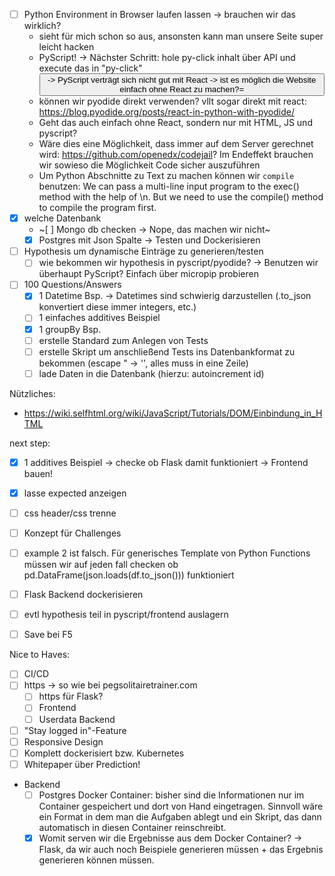 - [ ] Python Environment in Browser laufen lassen -> brauchen wir das wirklich?
  - sieht für mich schon so aus, ansonsten kann man unsere Seite super leicht hacken 
  - PyScript! -> 
      Nächster Schritt: hole py-click inhalt über API und execute das in "py-click"
      <button id="new-task-btn" class="py-button" type="submit" py-click="test_transform(df_test.copy(deep=True))">
    -> PyScript verträgt sich nicht gut mit React -> ist es möglich die Website einfach ohne React zu machen?=
  - können wir pyodide direkt verwenden? vllt sogar direkt mit react: https://blog.pyodide.org/posts/react-in-python-with-pyodide/
  - Geht das auch einfach ohne React, sondern nur mit HTML, JS und pyscript?
  - Wäre dies eine Möglichkeit, dass immer auf dem Server gerechnet wird: https://github.com/openedx/codejail?
    Im Endeffekt brauchen wir sowieso die Möglichkeit Code sicher auszuführen
  - Um Python Abschnitte zu Text zu machen können wir `compile` benutzen:
    We can pass a multi-line input program to the exec() method with the help of \n. But we need to use the compile() method to compile the program first. 
- [x] welche Datenbank
  - ~[ ] Mongo db checken -> Nope, das machen wir nicht~
  - [x] Postgres mit Json Spalte -> Testen und Dockerisieren
- [ ] Hypothesis um dynamische Einträge zu generieren/testen
  - [ ] wie bekommen wir hypothesis in pyscript/pyodide? -> Benutzen wir überhaupt PyScript? Einfach über micropip probieren
- [ ] 100 Questions/Answers
  - [x] 1 Datetime Bsp. -> Datetimes sind schwierig darzustellen (.to_json konvertiert diese immer integers, etc.)
  - [ ] 1 einfaches additives Beispiel
  - [x] 1 groupBy Bsp.
  - [ ] erstelle Standard zum Anlegen von Tests
  - [ ] erstelle Skript um anschließend Tests ins Datenbankformat zu bekommen (escape " -> '', alles muss in eine Zeile)
  - [ ] lade Daten in die Datenbank (hierzu: autoincrement id)
  
Nützliches:
 - https://wiki.selfhtml.org/wiki/JavaScript/Tutorials/DOM/Einbindung_in_HTML
  
next step:
 - [x] 1 additives Beispiel -> checke ob Flask damit funktioniert -> Frontend bauen!
 - [x] lasse expected anzeigen
 - [ ] css header/css trenne 
 - [ ] Konzept für Challenges
 - [ ] example 2 ist falsch. Für generisches Template von Python Functions müssen wir auf jeden fall checken ob pd.DataFrame(json.loads(df.to_json())) funktioniert
 - [ ] Flask Backend dockerisieren
 - [ ] evtl hypothesis teil in pyscript/frontend auslagern
 - [ ] Save bei F5


Nice to Haves:
- [ ] CI/CD
- [ ] https -> so wie bei pegsolitairetrainer.com
  - [ ] https für Flask?
  - [ ] Frontend
  - [ ] Userdata Backend
- [ ] "Stay logged in"-Feature
- [ ] Responsive Design
- [ ] Komplett dockerisiert bzw. Kubernetes
- [ ] Whitepaper über Prediction!

- Backend
  - [ ] Postgres Docker Container: bisher sind die Informationen nur im Container gespeichert und dort von Hand eingetragen. Sinnvoll wäre ein Format in dem man die Aufgaben ablegt und ein Skript, das dann automatisch in diesen
  Container reinschreibt.
  - [x] Womit serven wir die Ergebnisse aus dem Docker Container? -> Flask, da wir auch noch Beispiele generieren müssen + das Ergebnis generieren können müssen.